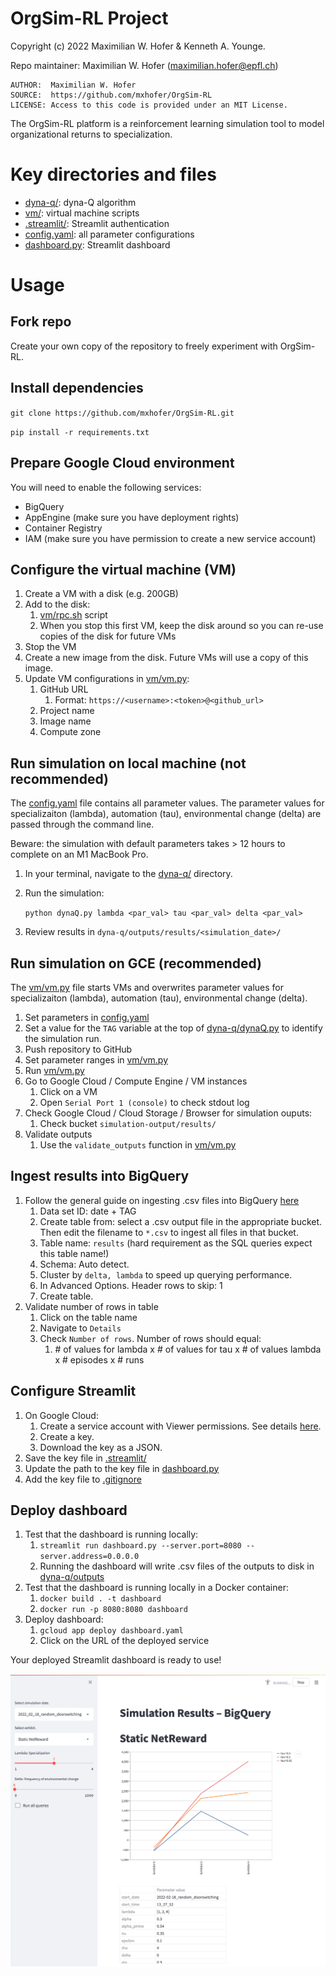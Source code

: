 # OrgSim-RL Project

Copyright (c) 2022 Maximilian W. Hofer & Kenneth A. Younge.

Repo maintainer: Maximilian W. Hofer ([maximilian.hofer@epfl.ch](mailto:maximilian.hofer@epfl.ch))

	AUTHOR:  Maximilian W. Hofer  
	SOURCE:  https://github.com/mxhofer/OrgSim-RL  
	LICENSE: Access to this code is provided under an MIT License.  

The OrgSim-RL platform is a reinforcement learning simulation tool to model organizational returns to specialization. 

# Key directories and files

- [dyna-q/](dyna-q): dyna-Q algorithm 
- [vm/](vm): virtual machine scripts
- [.streamlit/](.streamlit): Streamlit authentication
- [config.yaml](config.yaml): all parameter configurations
- [dashboard.py](dashboard.py): Streamlit dashboard

# Usage
## Fork repo

Create your own copy of the repository to freely experiment with OrgSim-RL.

## Install dependencies

`git clone https://github.com/mxhofer/OrgSim-RL.git`

`pip install -r requirements.txt`

## Prepare Google Cloud environment

You will need to enable the following services:

- BigQuery
- AppEngine (make sure you have deployment rights)
- Container Registry 
- IAM (make sure you have permission to create a new service account) 

## Configure the virtual machine (VM)

1. Create a VM with a disk (e.g. 200GB)
2. Add to the disk: 
   1. [vm/rpc.sh](vm/rpc.sh) script
   2. When you stop this first VM, keep the disk around so you can re-use copies of the disk for future VMs
3. Stop the VM
4. Create a new image from the disk. Future VMs will use a copy of this image.
5. Update VM configurations in [vm/vm.py](vm/vm.py):
   1. GitHub URL
      1. Format: `https://<username>:<token>@<github_url>`
   2. Project name
   3. Image name
   4. Compute zone 

## Run simulation on local machine (not recommended)

The [config.yaml](config.yaml) file contains all parameter values. The parameter values for specializaiton (lambda), automation (tau), environmental change (delta) are passed through the command line.

Beware: the simulation with default parameters takes > 12 hours to complete on an M1 MacBook Pro. 

1. In your terminal, navigate to the [dyna-q/](dyna-q) directory.
2. Run the simulation:

   `python dynaQ.py lambda <par_val> tau <par_val> delta <par_val>`
3. Review results in `dyna-q/outputs/results/<simulation_date>/`

## Run simulation on GCE (recommended)

The [vm/vm.py](vm/vm.py) file starts VMs and overwrites parameter values for specializaiton (lambda), automation (tau), environmental change (delta).

1. Set parameters in [config.yaml](config.yaml) 
2. Set a value for the `TAG` variable at the top of [dyna-q/dynaQ.py](dyna-q/dynaQ.py) to identify the simulation run.
3. Push repository to GitHub 
4. Set parameter ranges in [vm/vm.py](vm/vm.py)
5. Run [vm/vm.py](vm/vm.py)
6. Go to Google Cloud / Compute Engine / VM instances
   1. Click on a VM
   2. Open `Serial Port 1 (console)` to check stdout log
7. Check Google Cloud / Cloud Storage / Browser for simulation ouputs:
   1. Check bucket `simulation-output/results/`
8. Validate outputs
   1. Use the `validate_outputs` function in [vm/vm.py](vm/vm.py)

## Ingest results into BigQuery

1. Follow the general guide on ingesting .csv files into BigQuery [here](https://cloud.google.com/bigquery/docs/loading-data-cloud-storage-csv#console)
   1. Data set ID: date + TAG
   2. Create table from: select a .csv output file in the appropriate bucket. Then edit the filename to `*.csv` to ingest all files in that bucket.
   3. Table name: `results` (hard requirement as the SQL queries expect this table name!)
   4. Schema: Auto detect.
   5. Cluster by `delta, lambda` to speed up querying performance.
   6. In Advanced Options. Header rows to skip: 1
   7. Create table.
2. Validate number of rows in table
   1. Click on the table name
   2. Navigate to `Details`
   3. Check `Number of rows`. Number of rows should equal:
      1. \# of values for lambda x \# of values for tau x \# of values lambda x \# episodes x \# runs 

## Configure Streamlit

1. On Google Cloud: 
   1. Create a service account with Viewer permissions. See details [here](https://docs.streamlit.io/knowledge-base/tutorials/databases/bigquery).
   2. Create a key. 
   3. Download the key as a JSON. 
2. Save the key file in [.streamlit/](.streamlit)
3. Update the path to the key file in [dashboard.py](dashboard.py)
4. Add the key file to [.gitignore](.gitignore)

## Deploy dashboard

1. Test that the dashboard is running locally:
   1. `streamlit run dashboard.py --server.port=8080 --server.address=0.0.0.0`
   2. Running the dashboard will write .csv files of the outputs to disk in [dyna-q/outputs](dyna-q/outputs)
2. Test that the dashboard is running locally in a Docker container:
   1. `docker build . -t dashboard`
   2. `docker run -p 8080:8080 dashboard`
3. Deploy dashboard:
   1. `gcloud app deploy dashboard.yaml`
   2. Click on the URL of the deployed service

Your deployed Streamlit dashboard is ready to use!

![Streamlit dashboard](/.streamlit/dashboard.png) 

